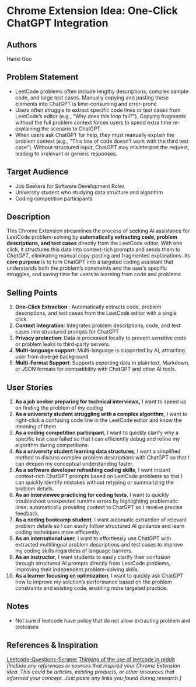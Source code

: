 # Chrome Extension Idea:  One-Click ChatGPT Integration

## Authors

Hanxi Guo

## Problem Statement

- LeetCode problems often include lengthy descriptions, complex sample code, and large test cases. Manually copying and pasting these elements into ChatGPT is time-consuming and error-prone
- Users often struggle to extract specific code lines or test cases from LeetCode’s editor (e.g., "Why does this loop fail?"). Copying fragments without the full problem context forces users to spend extra time re-explaining the scenario to ChatGPT.
- When users ask ChatGPT for help, they must manually explain the problem context (e.g., "This line of code doesn’t work with the third test case"). Without structured input, ChatGPT may misinterpret the request, leading to irrelevant or generic responses.

## Target Audience

- Job Seekers for Software Development Roles
- University student who studying data structure and algorithm
- Coding competition participants

## Description

This Chrome Extension streamlines the process of seeking AI assistance for LeetCode problem-solving by **automatically extracting code, problem descriptions, and test cases** directly from the LeetCode editor. With one click, it structures this data into context-rich prompts and sends them to *ChatGPT*, eliminating manual copy-pasting and fragmented explanations. Its **core purpose** is to turn ChatGPT into a targeted coding assistant that understands both the problem’s constraints and the user’s specific struggles, and saving time for users to learning from code and problems.


## Selling Points

1. **One-Click Extraction** : Automatically extracts code, problem descriptions, and test cases from the LeetCode editor with a single click.
2. **Context Integration**: Integrates problem descriptions, code, and test cases into structured prompts for ChatGPT
3. **Privacy protection**: Data is processed locally to prevent sensitive code or problem leaks to third-party servers.
4. **Multi-language support**: Multi-language is supported by AI, attracting user from diverge background
5. **Multi-Format Support**: Supports exporting data in plain text, Markdown, or JSON formats for compatibility with ChatGPT and other AI tools.

## User Stories
1. **As a job seeker preparing for technical interviews,** I want to speed up on finding the problem of my coding
2. **As a university student struggling with a complex algorithm,**  I want to right-click a confusing code line in the LeetCode editor and know the meaning of them
3. **As a coding competition participant**, I want to quickly clarify why a specific test case failed so that I can efficiently debug and refine my algorithm during competitions.
4. **As a university student learning data structures**, I want a simplified method to discuss complex problem descriptions with ChatGPT so that I can deepen my conceptual understanding faster.
5. **As a software developer refreshing coding skills**, I want instant context-rich ChatGPT prompts based on LeetCode problems so that I can quickly identify mistakes without retyping or summarizing the problem details.
6. **As an interviewee practicing for coding tests**, I want to quickly troubleshoot unexpected runtime errors by highlighting problematic lines, automatically providing context to ChatGPT so I receive precise feedback.
7. **As a coding bootcamp student**, I want automatic extraction of relevant problem details so I can easily follow structured AI guidance and learn coding techniques more efficiently.
8. **As an international user**, I want to effortlessly use ChatGPT with extracted multilingual problem descriptions and test cases to improve my coding skills regardless of language barriers.
9. **As an instructor**, I want students to easily clarify their confusion through structured AI prompts directly from LeetCode problems, improving their independent problem-solving skills.
10. **As a learner focusing on optimization**, I want to quickly ask ChatGPT how to improve my solution’s performance based on the problem constraints and existing code, enabling more targeted practice.

## Notes
- Not sure if leetcode have policy that do not allow extracting problem and testcases

## References & Inspiration
[Leetcode-Questions-Scraper](https://github.com/Bishalsarang/Leetcode-Questions-Scraper)
[Thinking of the use of leetcode in reddit](https://www.reddit.com/r/learnprogramming/comments/19fhawy/why_do_some_software_engineers_say_leetcode_isnt/)
_[Include any references or sources that inspired your Chrome Extension idea. This could be articles, existing products, or other resources that informed your concept. Just paste any links you found during research.]_